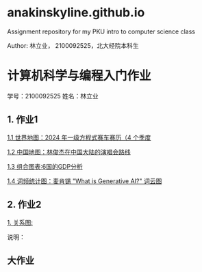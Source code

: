 # anakinskyline.github.io
Assignment repository for my PKU intro to computer science class

Author: 林立业， 2100092525，北大经院本科生

# 计算机科学与编程入门作业
学号：2100092525 姓名：林立业

## 1. 作业1
[1.1 世界地图：2024 年一级方程式赛车赛历（4 个季度](https://anakinskyline.github.io/formula1_2024_race_calendar_map.html)



  [1.2 中国地图：林俊杰在中国大陆的演唱会路线](https://anakinskyline.github.io/JJ20世界巡回演唱会（中国大陆）.html)

  
  [1.3 组合图表:6国的GDP分析](https://anakinskyline.github.io/6国GDP分析.html)

  
  [1.4 词频统计图：麦肯锡 "What is Generative AI?" 词云图](https://anakinskyline.github.io/what_is_generative_ai_wordcloud.html)


## 2. 作业2
[1. 关系图:](https://anakinskyline.github.io/keyword_cooccurrence_analysis.html)


说明：


## 大作业
